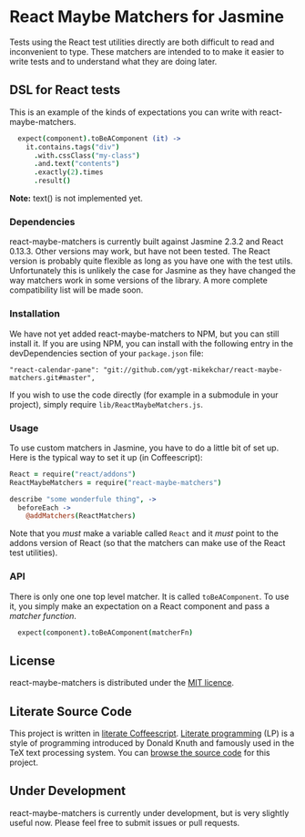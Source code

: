 # React Maybe Matchers for Jasmine

Tests using the React test utilities directly are both difficult to read
and inconvenient to type. These matchers are intended to to make it
easier to write tests and to understand what they are doing later.

## DSL for React tests

This is an example of the kinds of expectations you can write
with react-maybe-matchers.

```coffee
  expect(component).toBeAComponent (it) ->
    it.contains.tags("div")
      .with.cssClass("my-class")
      .and.text("contents")
      .exactly(2).times
      .result()
```

**Note:** text() is not implemented yet.

### Dependencies

react-maybe-matchers is currently built against Jasmine 2.3.2 and React 0.13.3.
Other versions may work, but have not been tested.  The React version is
probably quite flexible as long as you have one with the test utils.  Unfortunately
this is unlikely the case for Jasmine as they have changed the way matchers
work in some versions of the library.  A more complete compatibility list will
be made soon.

### Installation

We have not yet added react-maybe-matchers to NPM, but you can still install it.
If you are using NPM, you can install with the following
entry in the devDependencies section of your `package.json` file:

```
"react-calendar-pane": "git://github.com/ygt-mikekchar/react-maybe-matchers.git#master",
```

If you wish to use the code directly (for example in a submodule in your project),
simply require `lib/ReactMaybeMatchers.js`.

### Usage

To use custom matchers in Jasmine, you have to do a little bit of set up.  Here
is the typical way to set it up (in Coffeescript):

```coffee
React = require("react/addons")
ReactMaybeMatchers = require("react-maybe-matchers")

describe "some wonderfule thing", ->
  beforeEach ->
    @addMatchers(ReactMatchers)

```

Note that you *must* make a variable called `React` and it *must* point
to the addons version of React (so that the matchers can make use of
the React test utilities).


### API

There is only one one top level matcher.  It is called `toBeAComponent`.
To use it, you simply make an expectation on a React component and
pass a *matcher function*.

```coffee
  expect(component).toBeAComponent(matcherFn)
```

## License

react-maybe-matchers is distributed under the [MIT licence](./LICENSE).

## Literate Source Code

This project is written in
[literate Coffeescript](http://coffeescript.org/#literate).
[Literate programming](https://en.wikipedia.org/wiki/Literate_programming)
(LP) is a style of programming introduced by Donald Knuth and famously
used in the TeX text processing system.  You can
[browse the source code](src/ReactMatchers.litcoffee) for this project.

## Under Development

react-maybe-matchers is currently under development, but is very slightly
useful now.  Please feel free to submit issues or pull requests.
